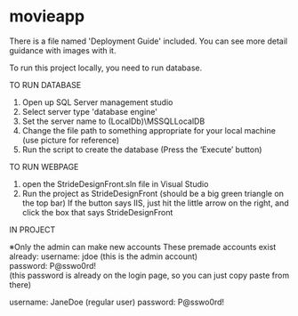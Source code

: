 # movieapp

There is a file named 'Deployment Guide' included.
You can see more detail guidance with images with it.

To run this project locally, you need to run database.

TO RUN DATABASE

1. Open up SQL Server management studio
2. Select server type 'database engine'
3. Set the server name to (LocalDb)\MSSQLLocalDB
4. Change the file path to something appropriate for your local machine (use picture for reference)
5. Run the script to create the database (Press the ‘Execute’ button)

TO RUN WEBPAGE

1. open the StrideDesignFront.sln file in Visual Studio
2. Run the project as StrideDesignFront (should be a big green triangle on the top bar)
If the button says IIS, just hit the little arrow on the right, and click the box that says StrideDesignFront

IN PROJECT
 
※Only the admin can make new accounts
These premade accounts exist already: 
	username: jdoe	(this is the admin account)			
	password: P@sswo0rd!	
(this password is already on the login page, so you can just copy paste from there)		

username: JaneDoe (regular user)
password: P@sswo0rd!
